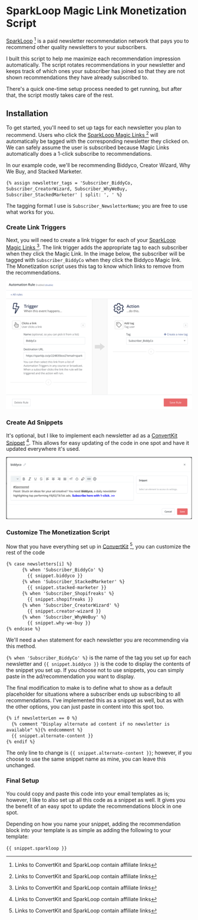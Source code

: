 # SparkLoop Magic Link Monetization Script

[SparkLoop](https://dash.sparkloop.app/signup?aff=e3f393b8) [^1] is a paid newsletter recommendation network that pays you to recommend other quality newsletters to your subscribers.

I built this script to help me maximize each recommendation impression automatically. The script rotates recommendations in your newsletter and keeps track of which ones your subscriber has joined so that they are not shown recommendations they have already subscribed to.

There's a quick one-time setup process needed to get running, but after that, the script mostly takes care of the rest.

## Installation

To get started, you'll need to set up tags for each newsletter you plan to recommend. Users who click the [SparkLoop Magic Links ](https://dash.sparkloop.app/signup?aff=e3f393b8) [^1] will automatically be tagged with the corresponding newsletter they clicked on. We can safely assume the user is subscribed because Magic Links automatically does a 1-click subscribe to recommendations.

In our example code, we'll be recommending Biddyco, Creator Wizard, Why We Buy, and Stacked Marketer.

```
{% assign newsletter_tags = 'Subscriber_BiddyCo, Subscriber_CreatorWizard, Subscriber_WhyWeBuy, Subscriber_StackedMarketer' | split: ', ' %}
```
The tagging format I use is `Subscriber_NewsletterName`; you are free to use what works for you.

### Create Link Triggers
Next, you will need to create a link trigger for each of your [SparkLoop Magic Links ](https://dash.sparkloop.app/signup?aff=e3f393b8) [^1]. The link trigger adds the appropriate tag to each subscriber when they click the Magic Link. In the image below, the subscriber will be tagged with `Subscriber_BiddyCo` when they click the Biddyco Magic link. The Monetization script uses this tag to know which links to remove from the recommendations.

![](linktrigger-rule.png)

### Create Ad Snippets
It's optional, but I like to implement each newsletter ad as a [ConvertKit Snippet](https://convertkit.com/?lmref=lfsx1g) [^1]. This allows for easy updating of the code in one spot and have it updated everywhere it's used.

![](biddyco-snippet.png)

### Customize The Monetization Script
Now that you have everything set up in [ConvertKit](https://convertkit.com/?lmref=lfsx1g) [^1], you can customize the rest of the code

```
{% case newsletters[i] %}
      {% when 'Subscriber_BiddyCo' %}
        {{ snippet.biddyco }}
      {% when 'Subscriber_StackedMarketer' %}
        {{ snippet.stacked-marketer }}
      {% when 'Subscriber_Shopifreaks' %}
        {{ snippet.shopifreaks }}
      {% when 'Subscriber_CreatorWizard' %}
        {{ snippet.creator-wizard }}
      {% when 'Subscriber_WhyWeBuy' %}
        {{ snippet.why-we-buy }}
{% endcase %}
```
We'll need a `when` statement for each newsletter you are recommending via this method.

`{% when 'Subscriber_BiddyCo' %}` is the name of the tag you set up for each newsletter and `{{ snippet.biddyco }}` is the code to display the contents of the snippet you set up. If you choose not to use snippets, you can simply paste in the ad/recommendation you want to display.

The final modification to make is to define what to show as a default placeholder for situations where a subscriber ends up subscribing to all recommendations. I've implemented this as a snippet as well, but as with the other options, you can just paste in content into this spot too.

```
{% if newsletterLen == 0 %}
  {% comment "Display alternate ad content if no newsletter is available" %}{% endcomment %}
  {{ snippet.alternate-content }}
{% endif %}
```

The only line to change is `{{ snippet.alternate-content }}`; however, if you choose to use the same snippet name as mine, you can leave this unchanged.

### Final Setup

You could copy and paste this code into your email templates as is; however, I like to also set up all this code as a snippet as well. It gives you the benefit of an easy spot to update the recommendations block in one spot.



Depending on how you name your snippet, adding the recommendation block into your template is as simple as adding the following to your template:

`{{ snippet.sparkloop }}`

[^1]: Links to ConvertKit and SparkLoop contain affiliate links
